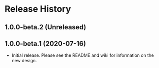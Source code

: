 # Release History

## 1.0.0-beta.2 (Unreleased)


## 1.0.0-beta.1 (2020-07-16)

- Initial release. Please see the README and wiki for information on the new design.